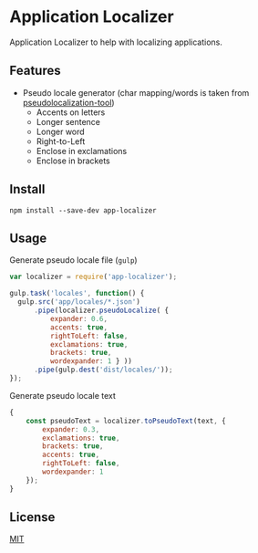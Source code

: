 # Application Localizer

Application Localizer to help with localizing applications.

## Features

* Pseudo locale generator (char mapping/words is taken from [pseudolocalization-tool](https://code.google.com/archive/p/pseudolocalization-tool/))
    - Accents on letters
    - Longer sentence
    - Longer word
    - Right-to-Left
    - Enclose in exclamations
    - Enclose in brackets

## Install

```shell
npm install --save-dev app-localizer
```

## Usage

Generate pseudo locale file (`gulp`)

```javascript
var localizer = require('app-localizer');

gulp.task('locales', function() {
  gulp.src('app/locales/*.json')
      .pipe(localizer.pseudoLocalize( {
		  expander: 0.6,
		  accents: true,
		  rightToLeft: false,
		  exclamations: true,
		  brackets: true,
		  wordexpander: 1 } ))
      .pipe(gulp.dest('dist/locales/'));
});
```

Generate pseudo locale text

```javascript
{
	const pseudoText = localizer.toPseudoText(text, {
		expander: 0.3,
		exclamations: true,
		brackets: true,
		accents: true,
		rightToLeft: false,
		wordexpander: 1
	});
}
```

## License

[MIT](LICENSE.md)
